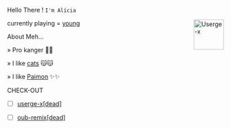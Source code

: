 
Hello There ! ```I'm Alícia```

<a><img align=right src="https://media3.giphy.com/media/11lxCeKo6cHkJy/giphy.gif" alt="Userge-x" width=70px></a>

currently playing = [young](https://open.spotify.com/playlist/5ddLrdKjGR7SLqthbEcoNc?si=A_wkwVhXQHK3ZTe8VrQBfg&utm_source=copy-link)



About Meh...

» Pro kanger    🙁🙁

» I like [cats](https://telegra.ph/file/26d143369a85a6ab52b61.jpg)   😽😽 

» I like [Paimon](https://t.me/aliciadarkxd_bot) ✨✨




CHECK-OUT

- [ ] [userge-x[dead]](https://github.com/code-rgb/Userge-X)
- [ ] [oub-remix[dead]](https://github.com/sahyam2019/oub-remix)


